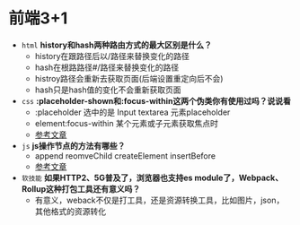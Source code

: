 # 前端3+1
- `html` **history和hash两种路由方式的最大区别是什么？**
    - history在跟路径后以/路径来替换变化的路径
    - hash在根路路径#/路径来替换变化的路径
    - histroy路径会重新去获取页面(后端设置重定向后不会)
    - hash只是hash值的变化不会重新获取页面
- `css` **:placeholder-shown和:focus-within这两个伪类你有使用过吗？说说看**
    - :placeholder 选中的是 Input textarea 元素placeholder
    - element:focus-within 某个元素或子元素获取焦点时
    - [参考文章](https://www.cnblogs.com/coco1s/p/9406413.html)
- `js` **js操作节点的方法有哪些？**
    - append reomveChild createElement insertBefore
    - [参考文章](https://javascript.ruanyifeng.com/dom/document.html#toc27)
- `软技能` **如果HTTP2、5G普及了，浏览器也支持es module了，Webpack、Rollup这种打包工具还有意义吗？**
    - 有意义，weback不仅是打工具，还是资源转换工具，比如图片，json，其他格式的资源转化